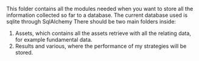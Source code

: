 This folder contains all the modules needed when you want to store all the information collected so far to 
a database.
The current database used is sqlite through SqlAlchemy
There should be two main folders inside:
1) Assets, which contains all the assets retrieve with all the relating data, for example fundamental data.
2) Results and various, where the performance of my strategies will be stored.